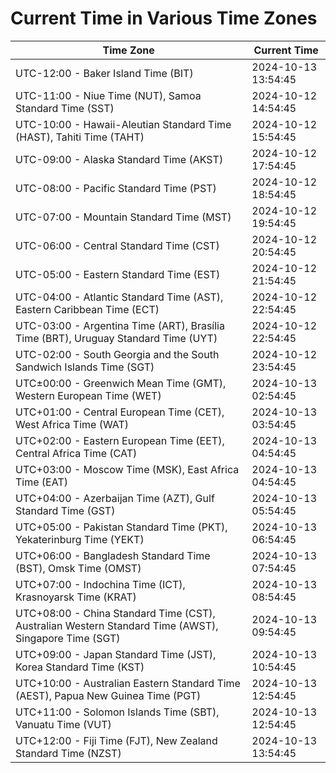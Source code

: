# Current Time in Various Time Zones

| Time Zone | Current Time |
|-----------|--------------|
| UTC-12:00 - Baker Island Time (BIT) | 2024-10-13 13:54:45 |
| UTC-11:00 - Niue Time (NUT), Samoa Standard Time (SST) | 2024-10-12 14:54:45 |
| UTC-10:00 - Hawaii-Aleutian Standard Time (HAST), Tahiti Time (TAHT) | 2024-10-12 15:54:45 |
| UTC-09:00 - Alaska Standard Time (AKST) | 2024-10-12 17:54:45 |
| UTC-08:00 - Pacific Standard Time (PST) | 2024-10-12 18:54:45 |
| UTC-07:00 - Mountain Standard Time (MST) | 2024-10-12 19:54:45 |
| UTC-06:00 - Central Standard Time (CST) | 2024-10-12 20:54:45 |
| UTC-05:00 - Eastern Standard Time (EST) | 2024-10-12 21:54:45 |
| UTC-04:00 - Atlantic Standard Time (AST), Eastern Caribbean Time (ECT) | 2024-10-12 22:54:45 |
| UTC-03:00 - Argentina Time (ART), Brasília Time (BRT), Uruguay Standard Time (UYT) | 2024-10-12 22:54:45 |
| UTC-02:00 - South Georgia and the South Sandwich Islands Time (SGT) | 2024-10-12 23:54:45 |
| UTC±00:00 - Greenwich Mean Time (GMT), Western European Time (WET) | 2024-10-13 02:54:45 |
| UTC+01:00 - Central European Time (CET), West Africa Time (WAT) | 2024-10-13 03:54:45 |
| UTC+02:00 - Eastern European Time (EET), Central Africa Time (CAT) | 2024-10-13 04:54:45 |
| UTC+03:00 - Moscow Time (MSK), East Africa Time (EAT) | 2024-10-13 04:54:45 |
| UTC+04:00 - Azerbaijan Time (AZT), Gulf Standard Time (GST) | 2024-10-13 05:54:45 |
| UTC+05:00 - Pakistan Standard Time (PKT), Yekaterinburg Time (YEKT) | 2024-10-13 06:54:45 |
| UTC+06:00 - Bangladesh Standard Time (BST), Omsk Time (OMST) | 2024-10-13 07:54:45 |
| UTC+07:00 - Indochina Time (ICT), Krasnoyarsk Time (KRAT) | 2024-10-13 08:54:45 |
| UTC+08:00 - China Standard Time (CST), Australian Western Standard Time (AWST), Singapore Time (SGT) | 2024-10-13 09:54:45 |
| UTC+09:00 - Japan Standard Time (JST), Korea Standard Time (KST) | 2024-10-13 10:54:45 |
| UTC+10:00 - Australian Eastern Standard Time (AEST), Papua New Guinea Time (PGT) | 2024-10-13 12:54:45 |
| UTC+11:00 - Solomon Islands Time (SBT), Vanuatu Time (VUT) | 2024-10-13 12:54:45 |
| UTC+12:00 - Fiji Time (FJT), New Zealand Standard Time (NZST) | 2024-10-13 13:54:45 |
